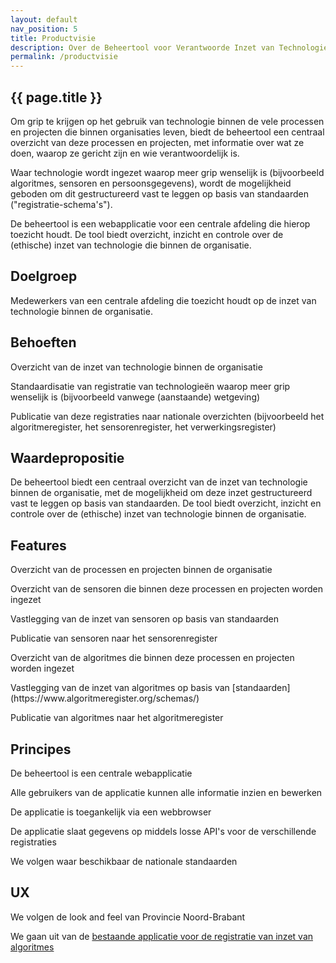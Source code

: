 ```yaml
---
layout: default
nav_position: 5
title: Productvisie
description: Over de Beheertool voor Verantwoorde Inzet van Technologie
permalink: /productvisie
---
```

<div class="table-block p-b6">
    <div class="layout">
        <div class="layout-1">
            <div class="p-4 p-y7 color-bg-neutral-1">
                <h2 class="text-h2 m-b2">{{ page.title }}</h2>
                <p class="text-body m-b4">Om grip te krijgen op het gebruik van technologie binnen de vele processen en projecten die binnen organisaties leven, biedt de beheertool een centraal overzicht van deze processen en projecten, met informatie over wat ze doen, waarop ze gericht zijn en wie verantwoordelijk is.</p>
                <p class="text-body m-b4">Waar technologie wordt ingezet waarop meer grip wenselijk is (bijvoorbeeld algoritmes, sensoren en persoonsgegevens), wordt de mogelijkheid geboden om dit gestructureerd vast te leggen op basis van standaarden ("registratie-schema's").</p>
                <p class="text-body m-b4">De beheertool is een webapplicatie voor een centrale afdeling die hierop toezicht houdt. De tool biedt overzicht, inzicht en controle over de (ethische) inzet van technologie die binnen de organisatie.</p>
                <h2 class="text-h2 m-b2">Doelgroep</h2>
                <p class="text-body m-b4">Medewerkers van een centrale afdeling die toezicht houdt op de inzet van technologie binnen de organisatie.</p>
                <h2 class="text-h2 m-b2">Behoeften</h2>
                <p class="text-body m-b4">Overzicht van de inzet van technologie binnen de organisatie</p>
                <p class="text-body m-b4">Standaardisatie van registratie van technologieën waarop meer grip wenselijk is (bijvoorbeeld vanwege (aanstaande) wetgeving)</p>
                <p class="text-body m-b4">Publicatie van deze registraties naar nationale overzichten (bijvoorbeeld het algoritmeregister, het sensorenregister, het verwerkingsregister)</p>
                <h2 class="text-h2 m-b2">Waardepropositie</h2>
                <p class="text-body m-b4">De beheertool biedt een centraal overzicht van de inzet van technologie binnen de organisatie, met de mogelijkheid om deze inzet gestructureerd vast te leggen op basis van standaarden. De tool biedt overzicht, inzicht en controle over de (ethische) inzet van technologie binnen de organisatie.</p>
                <h2 class="text-h2 m-b2">Features</h2>
                <p class="text-body m-b4">Overzicht van de processen en projecten binnen de organisatie</p>
                <p class="text-body m-b4">Overzicht van de sensoren die binnen deze processen en projecten worden ingezet</p>
                <p class="text-body m-b4">Vastlegging van de inzet van sensoren op basis van standaarden</p>
                <p class="text-body m-b4">Publicatie van sensoren naar het sensorenregister</p>
                <p class="text-body m-b4">Overzicht van de algoritmes die binnen deze processen en projecten worden ingezet</p>
                <p class="text-body m-b4">Vastlegging van de inzet van algoritmes op basis van [standaarden](https://www.algoritmeregister.org/schemas/)</p>
                <p class="text-body m-b4">Publicatie van algoritmes naar het algoritmeregister</p>
                <h2 class="text-h2 m-b2">Principes</h2>
                <p class="text-body m-b4">De beheertool is een centrale webapplicatie</p>
                <p class="text-body m-b4">Alle gebruikers van de applicatie kunnen alle informatie inzien en bewerken</p>
                <p class="text-body m-b4">De applicatie is toegankelijk via een webbrowser</p>
                <p class="text-body m-b4">De applicatie slaat gegevens op middels losse API's voor de verschillende registraties</p>
                <p class="text-body m-b4">We volgen waar beschikbaar de nationale standaarden</p>
                <h2 class="text-h2 m-b2">UX</h2>
                <p class="text-body m-b4">We volgen de look and feel van Provincie Noord-Brabant</p>
                <p class="text-body m-b4">We gaan uit van de <a href="https://www.algoritmeregister.org/beheertool/">bestaande applicatie voor de registratie van inzet van algoritmes</a></p>
            </div>
        </div>
    </div>
</div>
